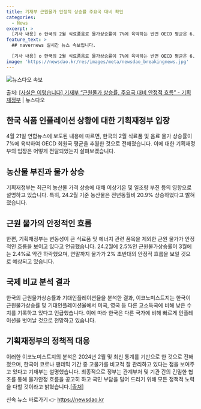 ```yaml
---
title: 기재부 근원물가 안정적 상승률 주요국 대비 확인
categories:
  - News
excerpt: >
  [기사 내용] o 한국의 2월 식료품음료 물가상승률이 7%에 육박하는 반면 OECD 평균은 6.3%에서 5.…
feature_text: >
  ## navernews 실시간 뉴스 속보입니다.

  [기사 내용] o 한국의 2월 식료품음료 물가상승률이 7%에 육박하는 반면 OECD 평균은 6.3%에서 5.…
image: 'https://newsdao.kr/res/images/meta/newsdao_breakingnews.jpg'
---
```


![뉴스다오 속보](https://newsdao.kr/res/images/meta/newsdao_breakingnews.jpg)

<p>출처: <a href="https://newsdao.kr/3644" rel="dofollow">[사실은 이렇습니다] 기재부 “근원물가 상승률, 주요국 대비 안정적 흐름” - 기획재정부</a> | 뉴스다오</p>

<h2 data-ke-size="size26">한국 식품 인플레이션 상황에 대한 기획재정부 입장</h2>
<p data-ke-size="size16">4월 21일 연합뉴스에 보도된 내용에 따르면, 한국의 2월 식료품 및 음료 물가 상승률이 7%에 육박하여 OECD 회원국 평균을 추월한 것으로 전해졌습니다. 이에 대한 기획재정부의 입장은 어떻게 전달되었는지 살펴보겠습니다.</p>

<h2 data-ke-size="size26">농산물 부진과 물가 상승</h2>
<p data-ke-size="size16">기획재정부는 최근의 농산물 가격 상승에 대해 이상기온 및 일조량 부진 등의 영향으로 설명하고 있습니다. 특히, 24.2월 기준 농산물은 전년동월비 20.9% 상승하였다고 밝혀졌습니다.</p>

<h2 data-ke-size="size26">근원 물가의 안정적인 흐름</h2>
<p data-ke-size="size16">한편, 기획재정부는 변동성이 큰 식료품 및 에너지 관련 품목을 제외한 근원 물가가 안정적인 흐름을 보이고 있다고 언급했습니다. 24.2월에 2.5%인 근원물가상승률이 3월에는 2.4%로 약간 하락했으며, 연말까지 물가가 2% 초반대의 안정적 흐름을 보일 것으로 예상되고 있습니다.</p>

<h2 data-ke-size="size26">국제 비교 분석 결과</h2>
<p data-ke-size="size16">한국의 근원물가상승률과 기대인플레이션율을 분석한 결과, 이코노미스트지는 한국이 근원물가상승률 및 기대인플레이션율에서 미국, 영국 등 다른 고소득국에 비해 낮은 수치를 기록하고 있다고 언급했습니다. 이에 따라 한국은 다른 국가에 비해 빠르게 인플레이션을 벗어날 것으로 전망하고 있습니다.</p>

<h2 data-ke-size="size26">기획재정부의 정책적 대응</h2>
<p data-ke-size="size16">이러한 이코노미스트지의 분석은 2024년 2월 및 최신 통계를 기반으로 한 것으로 전해졌으며, 한국이 코로나 팬데믹 기간 중 고물가를 비교적 잘 관리하고 있다는 점을 보여주고 있다고 기재부는 설명했습니다. 최종적으로 정부는 관계부처 및 기관 간의 긴밀한 협조를 통해 물가안정 흐름을 공고히 하고 국민 부담을 덜어 드리기 위해 모든 정책적 노력을 다할 것이라고 밝혔습니다.<a href="https://newsdao.kr/3644">[출처]</a></p> 

신속 뉴스 바로가기 👉 <a href="https://newsdao.kr" rel="dofollow">https://newsdao.kr</a>


